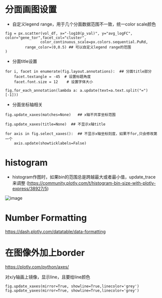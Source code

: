 # 分面画图设置

- 自定义legend range，用于几个分面数据范围不一致，统一color scale颜色
```
fig = px.scatter(vol_df, x="-log10(p_val)", y="avg_logFC", color="gene_tor",facet_col="cluster",
                color_continuous_scale=px.colors.sequential.PuRd,
	     range_color=(0,0.5) ## 可以自定义legend range的范围
)
```

- 分面title设置
```
for i, facet in enumerate(fig.layout.annotations):  ## 分面title部分
    facet.textangle = -45  # 设置标题角度
    facet.font.size = 12    # 设置字体大小

fig.for_each_annotation(lambda a: a.update(text=a.text.split("=")[-1]))
```

- 分面坐标轴相关
```
fig.update_xaxes(matches=None)   ## x轴不共享坐标范围

fig.update_xaxes(title=None)  ## 不显示x轴title

for axis in fig.select_xaxes():  ## 不显示x轴坐标刻度，如果不for,只会修改第一个
    axis.update(showticklabels=False)
```


# histogram
- histogram作图时，如果bin的范围总是跨越最大或者最小值，update_trace来调整 (https://community.plotly.com/t/histogram-bin-size-with-plotly-express/38927/5)

![image](https://github.com/user-attachments/assets/d0c23a83-9542-48fa-8308-8929633988df)


# Number Formatting

https://dash.plotly.com/datatable/data-formatting



# 在图像外加上border
https://plotly.com/python/axes/

对x/y轴画上镜像，显示line，且要给line颜色
```
fig.update_xaxes(mirror=True, showline=True,linecolor='grey')
fig.update_yaxes(mirror=True, showline=True,linecolor='grey')
```
